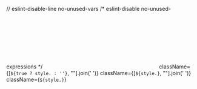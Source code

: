 // eslint-disable-line no-unused-vars
/* eslint-disable no-unused-expressions */
<svg className="icon" aria-hidden="true">
  <use xlinkHref="#icon-filterIcon"></use>
</svg>
className={[`${true ? style. : ''}`, ""].join(' ')}
className={[`${style.}`, ""].join(' ')}
className={`${style.}`}